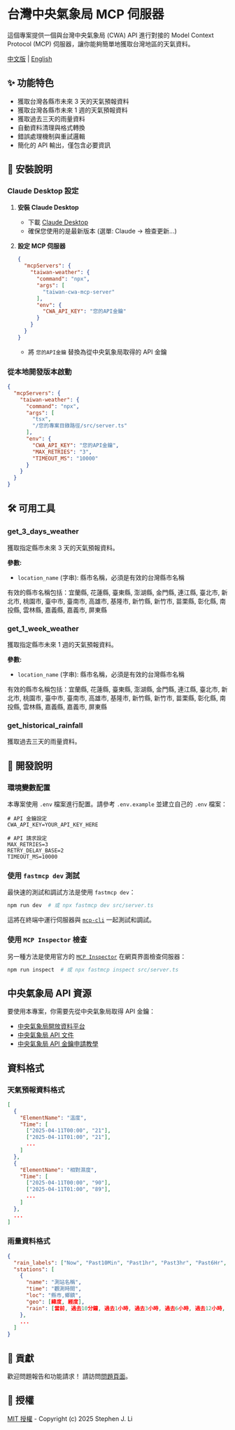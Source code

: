 # 台灣中央氣象局 MCP 伺服器

這個專案提供一個與台灣中央氣象局 (CWA) API 進行對接的 Model Context Protocol (MCP) 伺服器，讓你能夠簡單地獲取台灣地區的天氣資料。

[中文版](README.md) | [English](README_EN.md)

## ✨ 功能特色

- 獲取台灣各縣市未來 3 天的天氣預報資料
- 獲取台灣各縣市未來 1 週的天氣預報資料
- 獲取過去三天的雨量資料
- 自動資料清理與格式轉換
- 錯誤處理機制與重試邏輯
- 簡化的 API 輸出，僅包含必要資訊

## 🚀 安裝說明

### Claude Desktop 設定

1. **安裝 Claude Desktop**
   - 下載 [Claude Desktop](https://claude.ai/download)
   - 確保您使用的是最新版本 (選單: Claude -> 檢查更新...)

2. **設定 MCP 伺服器**

   ```json
   {
     "mcpServers": {
       "taiwan-weather": {
         "command": "npx",
         "args": [
           "taiwan-cwa-mcp-server"
         ],
         "env": {
           "CWA_API_KEY": "您的API金鑰"
         }
       }
     }
   }
   ```

   - 將 `您的API金鑰` 替換為從中央氣象局取得的 API 金鑰

### 從本地開發版本啟動

```json
{
  "mcpServers": {
    "taiwan-weather": {
      "command": "npx",
      "args": [
        "tsx",
        "/您的專案目錄路徑/src/server.ts"
      ],
      "env": {
        "CWA_API_KEY": "您的API金鑰",
        "MAX_RETRIES": "3",
        "TIMEOUT_MS": "10000"
      }
    }
  }
}
```

## 🛠️ 可用工具

### get_3_days_weather

獲取指定縣市未來 3 天的天氣預報資料。

**參數:**

- `location_name` (字串): 縣市名稱，必須是有效的台灣縣市名稱

有效的縣市名稱包括：宜蘭縣, 花蓮縣, 臺東縣, 澎湖縣, 金門縣, 連江縣, 臺北市, 新北市, 桃園市, 臺中市, 臺南市, 高雄市, 基隆市, 新竹縣, 新竹市, 苗栗縣, 彰化縣, 南投縣, 雲林縣, 嘉義縣, 嘉義市, 屏東縣

### get_1_week_weather

獲取指定縣市未來 1 週的天氣預報資料。

**參數:**

- `location_name` (字串): 縣市名稱，必須是有效的台灣縣市名稱

有效的縣市名稱包括：宜蘭縣, 花蓮縣, 臺東縣, 澎湖縣, 金門縣, 連江縣, 臺北市, 新北市, 桃園市, 臺中市, 臺南市, 高雄市, 基隆市, 新竹縣, 新竹市, 苗栗縣, 彰化縣, 南投縣, 雲林縣, 嘉義縣, 嘉義市, 屏東縣

### get_historical_rainfall

獲取過去三天的雨量資料。

## 🧪 開發說明

### 環境變數配置

本專案使用 `.env` 檔案進行配置。請參考 `.env.example` 並建立自己的 `.env` 檔案：

```text
# API 金鑰設定
CWA_API_KEY=YOUR_API_KEY_HERE

# API 請求設定
MAX_RETRIES=3
RETRY_DELAY_BASE=2
TIMEOUT_MS=10000
```

### 使用 `fastmcp dev` 測試

最快速的測試和調試方法是使用 `fastmcp dev`：

```bash
npm run dev  # 或 npx fastmcp dev src/server.ts
```

這將在終端中運行伺服器與 [`mcp-cli`](https://github.com/wong2/mcp-cli) 一起測試和調試。

### 使用 `MCP Inspector` 檢查

另一種方法是使用官方的 [`MCP Inspector`](https://modelcontextprotocol.io/docs/tools/inspector) 在網頁界面檢查伺服器：

```bash
npm run inspect  # 或 npx fastmcp inspect src/server.ts
```

## 中央氣象局 API 資源

要使用本專案，你需要先從中央氣象局取得 API 金鑰：

- [中央氣象局開放資料平台](https://opendata.cwa.gov.tw/index)
- [中央氣象局 API 文件](https://opendata.cwa.gov.tw/dist/opendata-swagger.html)
- [中央氣象局 API 金鑰申請教學](https://www.hlbh.hlc.edu.tw/resource/openfid.php?id=38959)

## 資料格式

### 天氣預報資料格式

```json
[
  {
    "ElementName": "溫度",
    "Time": [
      ["2025-04-11T00:00", "21"],
      ["2025-04-11T01:00", "21"],
      ...
    ]
  },
  {
    "ElementName": "相對濕度",
    "Time": [
      ["2025-04-11T00:00", "90"],
      ["2025-04-11T01:00", "89"],
      ...
    ]
  },
  ...
]
```

### 雨量資料格式

```json
{
  "rain_labels": ["Now", "Past10Min", "Past1hr", "Past3hr", "Past6Hr", "Past12hr", "Past24hr", "Past2days", "Past3days"],
  "stations": [
    {
      "name": "測站名稱",
      "time": "觀測時間",
      "loc": "縣市,鄉鎮",
      "geo": [緯度, 經度],
      "rain": [當前, 過去10分鐘, 過去1小時, 過去3小時, 過去6小時, 過去12小時, 過去24小時, 過去2天, 過去3天]
    },
    ...
  ]
}
```

## 🤝 貢獻

歡迎問題報告和功能請求！
請訪問[問題頁面](https://github.com/stephen9412/taiwan-cwa-mcp-server/issues)。

## 📄 授權

[MIT 授權](LICENSE) - Copyright (c) 2025 Stephen J. Li
